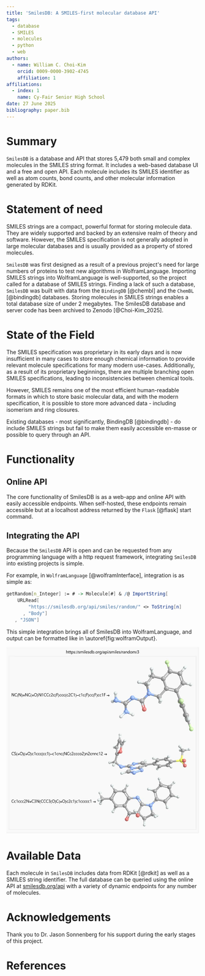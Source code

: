 ```yaml
---
title: 'SmilesDB: A SMILES-first molecular database API'
tags:
  - database
  - SMILES
  - molecules
  - python
  - web
authors:
  - name: William C. Choi-Kim
    orcid: 0009-0000-3902-4745
    affiliation: 1
affiliations:
  - index: 1
    name: Cy-Fair Senior High School
date: 27 June 2025
bibliography: paper.bib
---
```


# Summary

`SmilesDB` is a database and API that stores 5,479 both small and complex molecules in the SMILES string format. It includes a web-based database UI and a free and open API. Each molecule includes its SMILES identifier as well as atom counts, bond counts, and other molecular information generated by RDKit.

# Statement of need

SMILES strings are a compact, powerful format for storing molecule data. They are widely supported and backed by an extensive realm of theory and software. However, the SMILES specification is not generally adopted in large molecular databases and is usually provided as a property of stored molecules.

`SmilesDB` was first designed as a result of a previous project's need for large numbers of proteins to test new algorithms in WolframLanguage. Importing SMILES strings into WolframLanguage is well-supported, so the project called for a database of SMILES strings. Finding a lack of such a database, `SmilesDB` was built with data from the `BindingDB` [@chembl] and the `ChemBL` [@bindingdb] databases. Storing molecules in SMILES strings enables a total database size of under 2 megabytes. The SmilesDB database and server code has been archived to Zenodo [@Choi-Kim_2025].

# State of the Field
The SMILES specification was proprietary in its early days and is now insufficient in many cases to store enough chemical information to provide relevant molecule specifications for many modern use-cases. Additionally, as a result of its proprietary beginnings, there are multiple branching open SMILES specifications, leading to inconsistencies between chemical tools. 

However, SMILES remains one of the most efficient human-readable formats in which to store basic molecular data, and with the modern specification, it is possible to store more advanced data - including isomerism and ring closures.

Existing databases - most significantly, BindingDB [@bindingdb] - do include SMILES strings but fail to make them easily accessible en-masse or possible to query through an API.

# Functionality

## Online API

The core functionality of SmilesDB is as a web-app and online API with easily accessible endpoints. When self-hosted, these endpoints remain accessible but at a localhost address returned by the `Flask` [@flask] start command.

## Integrating the API
Because the `SmilesDB` API is open and can be requested from any programming language with a http request framework, integrating `SmilesDB` into existing projects is simple. 

For example, in `WolframLanguage` [@wolframInterface], integration is as simple as:
```mathematica
getRandom[n_Integer] := # -> Molecule[#] & /@ ImportString[
    URLRead[
        "https://smilesdb.org/api/smiles/random/" <> ToString[n]
      , "Body"]
   , "JSON"]
```

This simple integration brings all of SmilesDB into WolframLanguage, and output can be formatted like in \autoref{fig:wolframOutput}.

![Formatted output from `getRandom[3]`. \label{fig:wolframOutput}](short3.jpg) 

# Available Data
Each molecule in `SmilesDB` includes data from RDKit [@rdkit] as well as a SMILES string identifier. The full database can be queried using the online API at [smilesdb.org/api](https://smilesdb.org/api) with a variety of dynamic endpoints for any number of molecules.

# Acknowledgements

Thank you to Dr. Jason Sonnenberg for his support during the early stages of this project.

# References